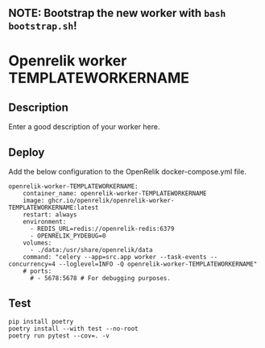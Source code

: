 ## NOTE: Bootstrap the new worker with `bash bootstrap.sh`!

# Openrelik worker TEMPLATEWORKERNAME
## Description
Enter a good description of your worker here.

## Deploy
Add the below configuration to the OpenRelik docker-compose.yml file.

```
openrelik-worker-TEMPLATEWORKERNAME:
    container_name: openrelik-worker-TEMPLATEWORKERNAME
    image: ghcr.io/openrelik/openrelik-worker-TEMPLATEWORKERNAME:latest
    restart: always
    environment:
      - REDIS_URL=redis://openrelik-redis:6379
      - OPENRELIK_PYDEBUG=0
    volumes:
      - ./data:/usr/share/openrelik/data
    command: "celery --app=src.app worker --task-events --concurrency=4 --loglevel=INFO -Q openrelik-worker-TEMPLATEWORKERNAME"
    # ports:
      # - 5678:5678 # For debugging purposes.
```

## Test
```
pip install poetry
poetry install --with test --no-root
poetry run pytest --cov=. -v
```
